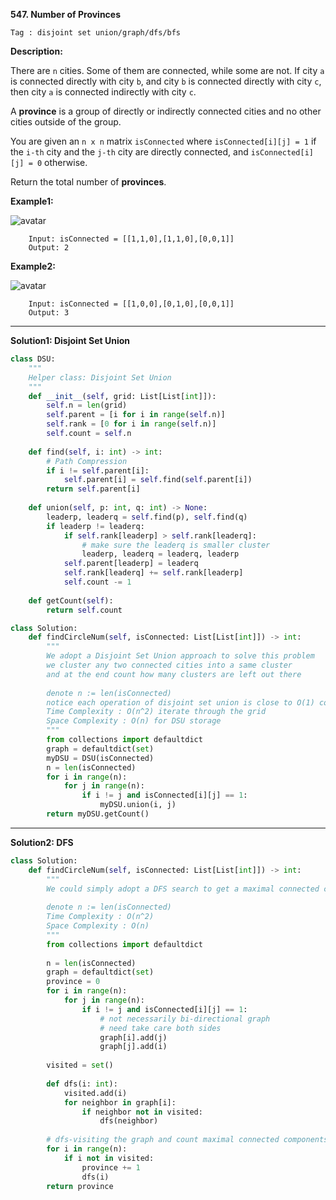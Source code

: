 **547. Number of Provinces**

```Tag : disjoint set union/graph/dfs/bfs```

**Description:**

There are ```n``` cities. Some of them are connected, while some are not. If city ```a``` is connected directly with city ```b```, and city ```b``` is connected directly with city ```c```, then city ```a``` is connected indirectly with city ```c```.

A **province** is a group of directly or indirectly connected cities and no other cities outside of the group.

You are given an ```n x n``` matrix ```isConnected``` where ```isConnected[i][j] = 1``` if the ```i-th``` city and the ```j-th``` city are directly connected, and ```isConnected[i][j] = 0``` otherwise.

Return the total number of **provinces**.

**Example1:**

![avatar](Fig/547-E1.jpeg)

        Input: isConnected = [[1,1,0],[1,1,0],[0,0,1]]
        Output: 2

**Example2:**

![avatar](Fig/547-E2.jpeg)

        Input: isConnected = [[1,0,0],[0,1,0],[0,0,1]]
        Output: 3

-----------

**Solution1: Disjoint Set Union**

```python
class DSU:
    """
    Helper class: Disjoint Set Union
    """
    def __init__(self, grid: List[List[int]]):
        self.n = len(grid)
        self.parent = [i for i in range(self.n)]
        self.rank = [0 for i in range(self.n)]
        self.count = self.n
    
    def find(self, i: int) -> int:
        # Path Compression
        if i != self.parent[i]:
            self.parent[i] = self.find(self.parent[i])
        return self.parent[i]
    
    def union(self, p: int, q: int) -> None:
        leaderp, leaderq = self.find(p), self.find(q)
        if leaderp != leaderq:
            if self.rank[leaderp] > self.rank[leaderq]:
                # make sure the leaderq is smaller cluster
                leaderp, leaderq = leaderq, leaderp
            self.parent[leaderp] = leaderq
            self.rank[leaderq] += self.rank[leaderp]
            self.count -= 1
    
    def getCount(self):
        return self.count

class Solution:
    def findCircleNum(self, isConnected: List[List[int]]) -> int:
        """
        We adopt a Disjoint Set Union approach to solve this problem
        we cluster any two connected cities into a same cluster
        and at the end count how many clusters are left out there
        
        denote n := len(isConnected)
        notice each operation of disjoint set union is close to O(1) constant operation
        Time Complexity : O(n^2) iterate through the grid
        Space Complexity : O(n) for DSU storage
        """
        from collections import defaultdict
        graph = defaultdict(set)
        myDSU = DSU(isConnected)
        n = len(isConnected)
        for i in range(n):
            for j in range(n):
                if i != j and isConnected[i][j] == 1:
                    myDSU.union(i, j)
        return myDSU.getCount()
```

-----------

**Solution2: DFS**

```python
class Solution:
    def findCircleNum(self, isConnected: List[List[int]]) -> int:
        """
        We could simply adopt a DFS search to get a maximal connected component count
        
        denote n := len(isConnected)
        Time Complexity : O(n^2)
        Space Complexity : O(n)
        """
        from collections import defaultdict
        
        n = len(isConnected)
        graph = defaultdict(set)
        province = 0
        for i in range(n):
            for j in range(n):
                if i != j and isConnected[i][j] == 1:
                    # not necessarily bi-directional graph
                    # need take care both sides
                    graph[i].add(j)
                    graph[j].add(i)
        
        visited = set()
        
        def dfs(i: int):
            visited.add(i)
            for neighbor in graph[i]:
                if neighbor not in visited:
                    dfs(neighbor)
        
        # dfs-visiting the graph and count maximal connected components
        for i in range(n):
            if i not in visited:
                province += 1
                dfs(i)
        return province
```
